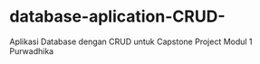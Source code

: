 # database-aplication-CRUD-
Aplikasi Database dengan CRUD untuk Capstone Project Modul 1 Purwadhika
